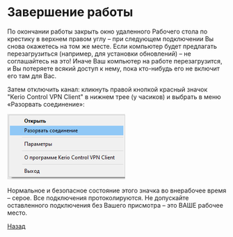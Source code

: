 # Завершение работы

По окончании работы закрыть окно удаленного Рабочего стола по крестику в верхнем правом углу – при следующем подключении Вы снова окажетесь на том же месте. Если компьютер будет предлагать перезагрузиться (например, для установки обновлений) – не соглашайтесь на это! Иначе Ваш компьютер на работе перезагрузится, и Вы потеряете всякий доступ к нему, пока кто-нибудь его не включит его там для Вас.

Затем отключить канал: кликнуть правой кнопкой красный значок "Kerio Control VPN Client" в нижнем трее (у часиков) и выбрать в меню «Разорвать соединение»:

![pic-disconnect]

Нормальное и безопасное состояние этого значка во внерабочее время – серое. Все подключения протоколируются. Не допускайте оставленного подключения без Вашего присмотра – это ВАШЕ рабочее место.

[Назад][back]

[back]: index.md "Основная инструкция"

[pic-disconnect]: assets/images/disconnect.png "Разорвать соединение"
